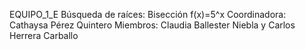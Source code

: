 EQUIPO_1_E
Búsqueda de raíces: Bisección
f(x)=5^x
Coordinadora: Cathaysa Pérez Quintero
Miembros: Claudia Ballester Niebla y Carlos Herrera Carballo
